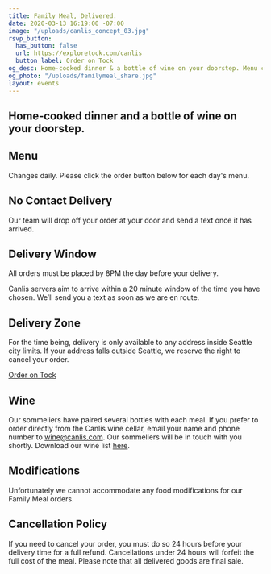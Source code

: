 ```yaml
---
title: Family Meal, Delivered.
date: 2020-03-13 16:19:00 -07:00
image: "/uploads/canlis_concept_03.jpg"
rsvp_button:
  has_button: false
  url: https://exploretock.com/canlis
  button_label: Order on Tock
og_desc: Home-cooked dinner & a bottle of wine on your doorstep. Menu changes daily.
og_photo: "/uploads/familymeal_share.jpg"
layout: events
---
```


<h2 class="Display2 mb4">Home-cooked dinner and a bottle of wine on your doorstep.</h2>

<div class="Divider mb4 mt5 op30"></div>

<h2 class="Caption mt2 mb3">Menu</h2>

Changes daily. Please click the order button below for each day's menu.

<h2 class="Caption mt2 mb3">No Contact Delivery</h2>

Our team will drop off your order at your door and send a text once it has arrived.

<h2 class="Caption mt2 mb3">Delivery Window</h2>

All orders must be placed by 8PM the day before your delivery.

Canlis servers aim to arrive within a 20 minute window of the time you have chosen. We’ll send you a text as soon as we are en route.

<h2 class="Caption mt2 mb3">Delivery Zone</h2>

For the time being, delivery is only available to any address inside Seattle city limits. If your address falls outside Seattle, we reserve the right to cancel your order.

<div class="Divider mb8 mt3 op30"></div>

<div class="EventsButton mb8 mt4">
  <a class="Caption" href="https://exploretock.com/canlis">
    Order on Tock
  </a>
</div>

<div class="Divider mb8 op30"></div>

<h2 class="Caption mt2 mb3">Wine</h2>

Our sommeliers have paired several bottles with each meal. If you prefer to order directly from the Canlis wine cellar, email your name and phone number to <a href="mailto:wine@canlis.com?subject=Wine%20Delivery&body=Name:%20%3A%0D%0APhone Number:%20%3A">
wine@canlis.com</a>. Our sommeliers will be in touch with you shortly. Download our wine list <a target="_blank" href="/uploads/winelist.pdf">here</a>.

<h2 class="Caption mt3 mb3">Modifications</h2>

Unfortunately we cannot accommodate any food modifications for our Family Meal orders.

<h2 class="Caption mt2 mb3">Cancellation Policy</h2>

If you need to cancel your order, you must do so 24 hours before your delivery time for a full refund. Cancellations under 24 hours will forfeit the full cost of the meal. Please note that all delivered goods are final sale.




